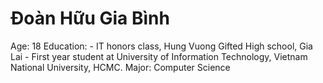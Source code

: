 <!DOCTYPE html>
<html>
<body>

<h1>Đoàn Hữu Gia Bình</h1>
<p>Age: 18
  Education:
  - IT honors class, Hung Vuong Gifted High school, Gia Lai
  - First year student at University of Information Technology, Vietnam National University, HCMC. Major: Computer Science
</p>

</body>
</html>
